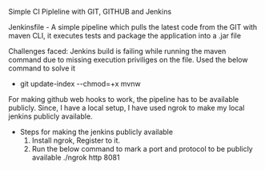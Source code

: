 Simple CI Pipleline with GIT, GITHUB and Jenkins

Jenkinsfile - A simple pipeline which pulls the latest code from the GIT
              with maven CLI, it executes tests and package the application into a .jar file

Challenges faced:
Jenkins build is failing while running the maven command due to missing execution priviliges on the file. Used the below command to solve it
  -  git update-index --chmod=+x mvnw


For making github web hooks to work, the pipeline has to be available publicly. Since, I have a local setup, I have used ngrok to make my local jenkins publicly available.
  - Steps for making the jenkins publicly available
      1. Install ngrok, Register to it.
      2. Run the below command to mark a port and protocol to be publicly available
      ./ngrok http 8081
